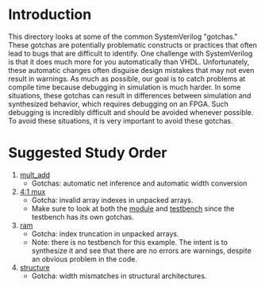 # Introduction

This directory looks at some of the common SystemVerilog "gotchas." These gotchas are potentially problematic constructs or practices that often lead to bugs that are difficult 
to identify. One challenge with SystemVerilog is that it does much more for you automatically than VHDL. Unfortunately, these automatic changes often disguise design mistakes that
may not even result in warnings. As much as possible, our goal is to catch problems at compile time because debugging in simulation is much harder. In some situations, these
gotchas can result in differences between simulation and synthesized behavior, which requires debugging on an FPGA. Such debugging is incredibly difficult and should be avoided
whenever possible. To avoid these situations, it is very important to avoid these gotchas.

# Suggested Study Order

1. [mult_add](mult_add.sv)
    - Gotchas: automatic net inference and automatic width conversion
1. [4:1 mux](mux4x1.sv)
    - Gotcha: invalid array indexes in unpacked arrays.
    - Make sure to look at both the [module](mux4x1.sv) and [testbench](mux4x1_tb.sv) since the testbench has its own gotchas.    
1. [ram](ram.sv)
    - Gotcha: index truncation in unpacked arrays.
    - Note: there is no testbench for this example. The intent is to synthesize it and see that there are no errors are warnings, despite an obvious problem in the code.
1. [structure](structure.sv)
    - Gotcha: width mismatches in structural architectures.
